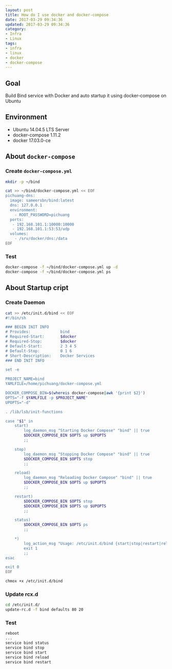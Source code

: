 ```yaml
---
layout: post
title: How do I use docker and docker-compose
date: 2017-03-29 09:34:36
updated: 2017-03-29 09:34:36
category:
- Infra
- Linux
tags:
- infra
- linux
- docker
- docker-compose
---
```


## Goal
Build Bind service with Docker and auto startup it using docker-compose on Ubuntu

## Environment
- Ubuntu 14.04.5 LTS Server
- docker-compose 1.11.2
- docker 17.03.0-ce

## About `docker-compose`

### Create `docker-compose.yml`
```bash
mkdir -p ~/bind

cat >> ~/bind/docker-compose.yml << EOF
pichuang-dns:
  image: sameersbn/bind:latest
  dns: 127.0.0.1
  environment:
    - ROOT_PASSWORD=pichuang
  ports:
   - 192.168.101.1:10000:10000
   - 192.168.101.1:53:53/udp
  volumes:
    - /srv/docker/dns:/data
EOF
```

<!--more-->

### Test
```bash
docker-compose -f ~/bind/docker-compose.yml up -d
docker-compose -f ~/bind/docker-compose.yml ps
```

## About Startup cript

### Create Daemon
```bash
cat >> /etc/init.d/bind << EOF
#!/bin/sh

### BEGIN INIT INFO
# Provides:             bind
# Required-Start:       $docker
# Required-Stop:        $docker
# Default-Start:        2 3 4 5
# Default-Stop:         0 1 6
# Short-Description:    Docker Services
### END INIT INFO

set -e

PROJECT_NAME=bind
YAMLFILE=/home/pichuang/docker-compose.yml

DOCKER_COMPOSE_BIN=$(whereis docker-compose|awk '{print $2}')
OPTS="-f $YAMLFILE -p $PROJECT_NAME"
UPOPTS="-d"

. /lib/lsb/init-functions

case "$1" in
    start)
        log_daemon_msg "Starting Docker Compose" "bind" || true
        $DOCKER_COMPOSE_BIN $OPTS up $UPOPTS
        ;;

    stop)
        log_daemon_msg "Stopping Docker Compose" "bind" || true
        $DOCKER_COMPOSE_BIN $OPTS stop
        ;;

    reload)
        log_daemon_msg "Reloading Docker Compose" "bind" || true
        $DOCKER_COMPOSE_BIN $OPTS up $UPOPTS
        ;;

    restart)
        $DOCKER_COMPOSE_BIN $OPTS stop
        $DOCKER_COMPOSE_BIN $OPTS up $UPOPTS
        ;;

    status)
        $DOCKER_COMPOSE_BIN $OPTS ps
        ;;

    *)
        log_action_msg "Usage: /etc/init.d/bind {start|stop|restart|reload|status}" || true
        exit 1
        ;;
esac

exit 0
EOF

chmox +x /etc/init.d/bind
```

### Update rcx.d
```bash
cd /etc/init.d/
update-rc.d -f bind defaults 80 20
```

### Test
```bash
reboot
...
service bind status
service bind stop
service bind start
service bind reload
service bind restart
```
